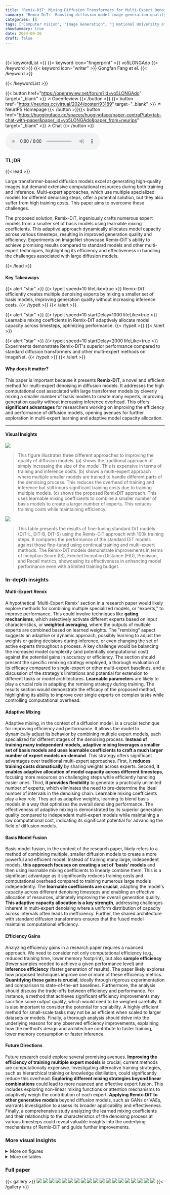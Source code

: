 ```yaml
---
title: "Remix-DiT: Mixing Diffusion Transformers for Multi-Expert Denoising"
summary: "Remix-DiT:  Boosting diffusion model image generation quality by cleverly mixing smaller basis models into numerous specialized denoisers, improving efficiency and lowering costs!"
categories: []
tags: ["Computer Vision", "Image Generation", "🏢 National University of Singapore",]
showSummary: true
date: 2024-09-26
draft: false
---
```


<br>

{{< keywordList >}}
{{< keyword icon="fingerprint" >}} vo5LONGAdo {{< /keyword >}}
{{< keyword icon="writer" >}} Gongfan Fang et el. {{< /keyword >}}
 
{{< /keywordList >}}

{{< button href="https://openreview.net/forum?id=vo5LONGAdo" target="_blank" >}}
↗ OpenReview
{{< /button >}}
{{< button href="https://neurips.cc/virtual/2024/poster/93189" target="_blank" >}}
↗ NeurIPS Homepage
{{< /button >}}{{< button href="https://huggingface.co/spaces/huggingface/paper-central?tab=tab-chat-with-paper&paper_id=vo5LONGAdo&paper_from=neurips" target="_blank" >}}
↗ Chat
{{< /button >}}



<audio controls>
    <source src="https://ai-paper-reviewer.com/vo5LONGAdo/podcast.wav" type="audio/wav">
    Your browser does not support the audio element.
</audio>


### TL;DR


{{< lead >}}

Large transformer-based diffusion models excel at generating high-quality images but demand extensive computational resources during both training and inference.  Multi-expert approaches, which use multiple specialized models for different denoising steps, offer a potential solution, but they also suffer from high training costs. This paper aims to overcome these challenges.

The proposed solution, Remix-DiT, ingeniously crafts numerous expert models from a smaller set of basis models using learnable mixing coefficients.  This adaptive approach dynamically allocates model capacity across various timesteps, resulting in improved generation quality and efficiency. Experiments on ImageNet showcase Remix-DiT's ability to achieve promising results compared to standard models and other multi-expert techniques, highlighting its efficiency and effectiveness in handling the challenges associated with large diffusion models.

{{< /lead >}}


#### Key Takeaways

{{< alert "star" >}}
{{< typeit speed=10 lifeLike=true >}} Remix-DiT efficiently creates multiple denoising experts by mixing a smaller set of basis models, improving generation quality without increasing inference costs. {{< /typeit >}}
{{< /alert >}}

{{< alert "star" >}}
{{< typeit speed=10 startDelay=1000 lifeLike=true >}} Learnable mixing coefficients in Remix-DiT adaptively allocate model capacity across timesteps, optimizing performance. {{< /typeit >}}
{{< /alert >}}

{{< alert "star" >}}
{{< typeit speed=10 startDelay=2000 lifeLike=true >}} Experiments demonstrate Remix-DiT's superior performance compared to standard diffusion transformers and other multi-expert methods on ImageNet. {{< /typeit >}}
{{< /alert >}}

#### Why does it matter?
This paper is important because it presents **Remix-DiT**, a novel and efficient method for multi-expert denoising in diffusion models.  It addresses the high computational cost associated with large transformer models by cleverly mixing a smaller number of basis models to create many experts, improving generation quality without increasing inference overhead. This offers **significant advantages** for researchers working on improving the efficiency and performance of diffusion models, opening avenues for further exploration in multi-expert learning and adaptive model capacity allocation.

------
#### Visual Insights



![](https://ai-paper-reviewer.com/vo5LONGAdo/figures_1_1.jpg)

> This figure illustrates three different approaches to improving the quality of diffusion models. (a) shows the traditional approach of simply increasing the size of the model. This is expensive in terms of training and inference costs. (b) shows a multi-expert approach where multiple smaller models are trained to handle different parts of the denoising process. This reduces the overhead of training and inference but still incurs significant training costs due to training multiple models. (c) shows the proposed RemixDiT approach. This uses learnable mixing coefficients to combine a smaller number of basis models to create a larger number of experts. This reduces training costs while maintaining efficiency.





![](https://ai-paper-reviewer.com/vo5LONGAdo/tables_4_1.jpg)

> This table presents the results of fine-tuning standard DiT models (DiT-L, DiT-B, DiT-S) using the Remix-DiT approach with 100k training steps.  It compares the performance of the standard DiT models against those fine-tuned using continual training and multi-expert methods.  The Remix-DiT models demonstrate improvements in terms of Inception Score (IS), Fréchet Inception Distance (FID), Precision, and Recall metrics, showcasing its effectiveness in enhancing model performance even with a limited training budget.





### In-depth insights


#### Multi-Expert Remix
A hypothetical 'Multi-Expert Remix' section in a research paper would likely explore methods for combining multiple specialized models, or "experts," to improve performance.  This could involve techniques like **gating mechanisms**, which selectively activate different experts based on input characteristics, or **weighted averaging**, where the outputs of multiple experts are combined based on learned weights.  The "remixing" aspect suggests an adaptive or dynamic approach, possibly learning to adjust the weights or gating decisions during inference, or even changing the set of active experts throughout a process.  A key challenge would be balancing the increased model complexity (and potentially computational cost) against the potential gains in accuracy or efficiency.  The section should present the specific remixing strategy employed, a thorough evaluation of its efficacy compared to single-expert or other multi-expert baselines, and a discussion of the strategy's limitations and potential for extension to different tasks or model architectures. **Learnable parameters** are likely to play a crucial role in adapting the remixing strategy during training. The results section would demonstrate the efficacy of the proposed method, highlighting its ability to improve over single experts on complex tasks while controlling computational overhead.

#### Adaptive Mixing
Adaptive mixing, in the context of a diffusion model, is a crucial technique for improving efficiency and performance.  It allows the model to dynamically adjust its behavior by combining multiple expert models, each specialized for different stages of the denoising process. **Instead of training many independent models, adaptive mixing leverages a smaller set of basis models and uses learnable coefficients to craft a much larger number of expert models on-demand**. This strategy offers significant advantages over traditional multi-expert approaches.  First, it **reduces training costs dramatically** by sharing weights across experts. Second, **it enables adaptive allocation of model capacity across different timesteps**, focusing more resources on challenging steps while efficiently handling easier ones. Third, **it provides flexibility** to generate a practically unlimited number of experts, which eliminates the need to pre-determine the ideal number of intervals in the denoising chain. Learnable mixing coefficients play a key role. They act as adaptive weights, learning to blend basis models in a way that optimizes the overall denoising performance.   The effectiveness of adaptive mixing is demonstrated by its superior generation quality compared to independent multi-expert models while maintaining a low computational cost, indicating its significant potential for advancing the field of diffusion models.

#### Basis Model Fusion
Basis model fusion, in the context of the research paper, likely refers to a method of combining multiple, smaller diffusion models to create a more powerful and efficient model.  Instead of training many large, independent models, **this approach focuses on creating a set of 'basis' models** and then using learnable mixing coefficients to linearly combine them. This is a significant advantage as it significantly reduces training costs and computational overhead compared to training numerous large models independently. The **learnable coefficients are crucial**, adapting the model's capacity across different denoising timesteps and enabling an effective allocation of resources, ultimately improving the overall generation quality.  **This adaptive capacity allocation is a key strength**, addressing challenges inherent in multi-expert denoising where a uniform distribution of capacity across intervals often leads to inefficiency.  Further, the shared architecture with standard diffusion transformers ensures that the fused model maintains computational efficiency.

#### Efficiency Gains
Analyzing efficiency gains in a research paper requires a nuanced approach.  We need to consider not only computational efficiency (e.g., reduced training time, lower memory footprint), but also **sample efficiency** (fewer samples needed to achieve a given performance level) and **inference efficiency** (faster generation of results).  The paper likely explores how proposed techniques improve one or more of these efficiency metrics.  **Quantifying these gains is crucial**, ideally through rigorous experimentation and comparison to state-of-the-art baselines.  Furthermore, the analysis should discuss the trade-offs between efficiency and performance.  For instance, a method that achieves significant efficiency improvements may sacrifice some output quality, which would need to be weighed carefully. It is also important to consider the potential for scalability. A highly efficient method for small-scale tasks may not be as efficient when scaled to larger datasets or models. Finally, a thorough analysis should delve into the underlying reasons for any observed efficiency improvements, explaining how the method’s design and architecture contribute to faster training, lower memory consumption or faster inference.

#### Future Directions
Future research could explore several promising avenues.  **Improving the efficiency of training multiple expert models** is crucial; current methods are computationally expensive.  Investigating alternative training strategies, such as hierarchical training or knowledge distillation, could significantly reduce this overhead.  **Exploring different mixing strategies beyond linear combinations** could lead to more nuanced and effective expert fusion.  This includes exploring non-linear mixing functions or attention mechanisms to adaptively weigh the contribution of each expert.  **Applying Remix-DiT to other generative models** beyond diffusion models, such as GANs or VAEs, warrants investigation to assess its broader applicability and effectiveness. Finally, a comprehensive study analyzing the learned mixing coefficients and their relationship to the characteristics of the denoising process at various timesteps could reveal valuable insights into the underlying mechanisms of Remix-DiT and guide further improvements.


### More visual insights

<details>
<summary>More on figures
</summary>


![](https://ai-paper-reviewer.com/vo5LONGAdo/figures_3_1.jpg)

> This figure illustrates the core concept of Remix-DiT, which uses a learnable mixing mechanism to create multiple expert models from a smaller set of basis models.  The figure shows how 4 linear layer basis models are mixed using learnable coefficients α to produce 6 expert layers. Each expert layer is a weighted combination of the basis layers. This allows for efficient creation of many experts without the computational cost of training each independently.  The experts are activated one at a time during inference and training, leading to cost efficiency.


![](https://ai-paper-reviewer.com/vo5LONGAdo/figures_7_1.jpg)

> Figure 4 visualizes the learned mixing coefficients and training losses for Remix-DiT models with different numbers of experts and basis models.  Panel (a) shows the coefficients for a model creating 20 experts from 4 basis models, illustrating how the coefficients change across different timesteps (denoising stages). Panel (b) shows the same visualization for a model with 8 experts and 4 basis models. Finally, panel (c) displays the training loss curves for each of the 8 experts, highlighting their specialized performance at different timesteps within their assigned intervals.


![](https://ai-paper-reviewer.com/vo5LONGAdo/figures_7_2.jpg)

> Figure 4 visualizes the learned mixing coefficients and training losses for Remix-DiT models with different numbers of experts and basis models.  Subfigure (a) shows the coefficients used to mix 4 basis models into 20 experts for Remix-DiT-S-4-20.  It highlights how the model weights the basis models differently across various timesteps, showing a preference for specific basis models at certain noise levels.  Subfigure (b) shows similar results but with 8 experts instead of 20, using the same 4 basis models. Subfigure (c) presents the training losses for each of the 8 experts across the timesteps, illustrating the specialization achieved by the model; each expert tends to have lower loss within its assigned timestep interval.


![](https://ai-paper-reviewer.com/vo5LONGAdo/figures_7_3.jpg)

> Figure 4 visualizes the learned mixing coefficients and training losses for Remix-DiT models with different numbers of experts and basis models.  (a) shows the coefficients used to mix 4 basis models to create 20 experts, revealing how the model allocates capacity across different timesteps. (b) displays similar information but for 8 experts and 4 basis models.  Finally, (c) plots the training losses for each of the 8 experts over 1000 timesteps, showing the specialization of experts across different time intervals.


![](https://ai-paper-reviewer.com/vo5LONGAdo/figures_9_1.jpg)

> This figure displays a comparison of image generation results between the standard DiT-B model and the proposed Remix-DiT-B model.  Five example images are shown for each model, illustrating the differences in image quality and detail produced by the two approaches.  Remix-DiT-B aims to improve image quality by using a novel multi-expert denoising method. The visual comparison allows for a qualitative assessment of the effectiveness of the Remix-DiT approach in enhancing image generation.


</details>




<details>
<summary>More on tables
</summary>


![](https://ai-paper-reviewer.com/vo5LONGAdo/tables_6_1.jpg)
> This table presents the results of fine-tuning standard DiT models using the Remix-DiT approach. It compares the performance of different models on ImageNet-256x256 after 100k fine-tuning steps.  The models compared include standard DiTs, DiTs with continued training, multi-expert DiTs, and Remix-DiTs. The metrics used for comparison include Inception Score (IS), Fréchet Inception Distance (FID), Precision, and Recall.  The table highlights that Remix-DiT achieves superior performance compared to other methods while maintaining a similar architecture and computational efficiency.

![](https://ai-paper-reviewer.com/vo5LONGAdo/tables_6_2.jpg)
> This table compares the performance of Remix-DiT with other state-of-the-art diffusion models on the ImageNet dataset. The comparison is based on the FID (Fréchet Inception Distance) score, a metric that measures the quality of generated images.  The table shows that Remix-DiT achieves a FID score of 9.02, which is lower than the FID scores of other methods, indicating that Remix-DiT generates higher quality images.

![](https://ai-paper-reviewer.com/vo5LONGAdo/tables_8_1.jpg)
> This table shows the results of fine-tuning pre-trained Diffusion Transformers (DiT) models for 100,000 steps on the ImageNet-256x256 dataset.  It compares the performance of several models: the standard DiT models, continual training on the standard DiT, multi-expert models, and the proposed Remix-DiT models.  The evaluation metrics used are Inception Score (IS), Fréchet Inception Distance (FID), Precision, and Recall.  The key takeaway is that Remix-DiT achieves competitive or better results with fewer parameters than the other methods.  Note that during inference, all expert models in Remix-DiT share the same architecture as a standard DiT, making the inference process efficient. 

![](https://ai-paper-reviewer.com/vo5LONGAdo/tables_8_2.jpg)
> This table presents a comparison of the training and inference efficiency between the standard DiT model and the proposed Remix-DiT model.  The metrics shown are steps per second, GPU memory usage (in MiB), latency for runtime mixing, and latency when experts are pre-computed.  The results show a trade-off between training speed and memory usage, with pre-computed experts offering faster inference.

</details>




### Full paper

{{< gallery >}}
<img src="https://ai-paper-reviewer.com/vo5LONGAdo/1.png" class="grid-w50 md:grid-w33 xl:grid-w25" />
<img src="https://ai-paper-reviewer.com/vo5LONGAdo/2.png" class="grid-w50 md:grid-w33 xl:grid-w25" />
<img src="https://ai-paper-reviewer.com/vo5LONGAdo/3.png" class="grid-w50 md:grid-w33 xl:grid-w25" />
<img src="https://ai-paper-reviewer.com/vo5LONGAdo/4.png" class="grid-w50 md:grid-w33 xl:grid-w25" />
<img src="https://ai-paper-reviewer.com/vo5LONGAdo/5.png" class="grid-w50 md:grid-w33 xl:grid-w25" />
<img src="https://ai-paper-reviewer.com/vo5LONGAdo/6.png" class="grid-w50 md:grid-w33 xl:grid-w25" />
<img src="https://ai-paper-reviewer.com/vo5LONGAdo/7.png" class="grid-w50 md:grid-w33 xl:grid-w25" />
<img src="https://ai-paper-reviewer.com/vo5LONGAdo/8.png" class="grid-w50 md:grid-w33 xl:grid-w25" />
<img src="https://ai-paper-reviewer.com/vo5LONGAdo/9.png" class="grid-w50 md:grid-w33 xl:grid-w25" />
<img src="https://ai-paper-reviewer.com/vo5LONGAdo/10.png" class="grid-w50 md:grid-w33 xl:grid-w25" />
<img src="https://ai-paper-reviewer.com/vo5LONGAdo/11.png" class="grid-w50 md:grid-w33 xl:grid-w25" />
<img src="https://ai-paper-reviewer.com/vo5LONGAdo/12.png" class="grid-w50 md:grid-w33 xl:grid-w25" />
<img src="https://ai-paper-reviewer.com/vo5LONGAdo/13.png" class="grid-w50 md:grid-w33 xl:grid-w25" />
<img src="https://ai-paper-reviewer.com/vo5LONGAdo/14.png" class="grid-w50 md:grid-w33 xl:grid-w25" />
<img src="https://ai-paper-reviewer.com/vo5LONGAdo/15.png" class="grid-w50 md:grid-w33 xl:grid-w25" />
<img src="https://ai-paper-reviewer.com/vo5LONGAdo/16.png" class="grid-w50 md:grid-w33 xl:grid-w25" />
<img src="https://ai-paper-reviewer.com/vo5LONGAdo/17.png" class="grid-w50 md:grid-w33 xl:grid-w25" />
<img src="https://ai-paper-reviewer.com/vo5LONGAdo/18.png" class="grid-w50 md:grid-w33 xl:grid-w25" />
<img src="https://ai-paper-reviewer.com/vo5LONGAdo/19.png" class="grid-w50 md:grid-w33 xl:grid-w25" />
{{< /gallery >}}